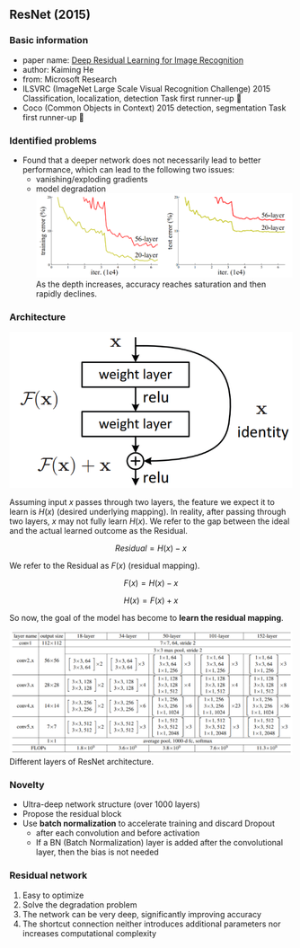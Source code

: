 ## ResNet (2015) 

### Basic information
- paper name: [Deep Residual Learning for Image Recognition](https://arxiv.org/abs/1512.03385)
- author: Kaiming He
- from: Microsoft Research
- ILSVRC (ImageNet Large Scale Visual Recognition Challenge) 2015 Classification, localization, detection Task first runner-up :1st_place_medal:
- Coco (Common Objects in Context) 2015 detection, segmentation Task first runner-up :1st_place_medal:

### Identified problems
- Found that a deeper network does not necessarily lead to better performance, which can lead to the following two issues:
  - vanishing/exploding gradients
  - model degradation
![degradation](https://github.com/kunlin1013/Classification_Model/blob/main/(2015)%20ResNet/img/degradation.png)
As the depth increases, accuracy reaches saturation and then rapidly declines.

### Architecture
![residual block](https://github.com/kunlin1013/Classification_Model/blob/main/(2015)%20ResNet/img/residual%20block.png)

Assuming input $x$ passes through two layers, the feature we expect it to learn is $H(x)$ (desired underlying mapping).
In reality, after passing through two layers, $x$ may not fully learn $H(x)$. We refer to the gap between the ideal and the actual learned outcome as the Residual.

$$
Residual = H(x) - x
$$

We refer to the Residual as $F(x)$ (residual mapping).

$$
F(x) = H(x) - x
$$

$$
H(x) = F(x) + x
$$

So now, the goal of the model has become to **learn the residual mapping**.

![architecture](https://github.com/kunlin1013/Classification_Model/blob/main/(2015)%20ResNet/img/architecture.png)
Different layers of ResNet architecture.

### Novelty
- Ultra-deep network structure (over 1000 layers)
- Propose the residual block
- Use **batch normalization** to accelerate training and discard Dropout
  - after each convolution and before activation
  - If a BN (Batch Normalization) layer is added after the convolutional layer, then the bias is not needed

### Residual network
1. Easy to optimize
2. Solve the degradation problem
3. The network can be very deep, significantly improving accuracy
4. The shortcut connection neither introduces additional parameters nor increases computational complexity
